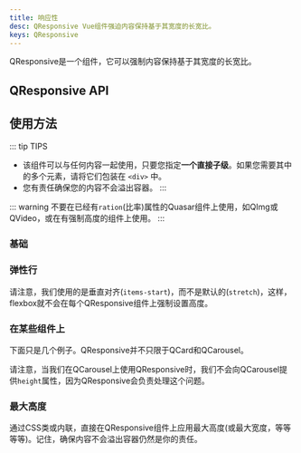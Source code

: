 ```yaml
---
title: 响应性
desc: QResponsive Vue组件强迫内容保持基于其宽度的长宽比。
keys: QResponsive
---
```


QResponsive是一个组件，它可以强制内容保持基于其宽度的长宽比。

## QResponsive API

<doc-api file="QResponsive" />

## 使用方法

::: tip TIPS
* 该组件可以与任何内容一起使用，只要您指定**一个直接子级**。如果您需要其中的多个元素，请将它们包装在 `<div>` 中。
* 您有责任确保您的内容不会溢出容器。
:::

::: warning
不要在已经有`ration`(比率)属性的Quasar组件上使用，如QImg或QVideo，或在有强制高度的组件上使用。
:::

### 基础

<doc-example title="基本用法" file="QResponsive/Basic" />

### 弹性行

请注意，我们使用的是垂直对齐(`items-start`)，而不是默认的(`stretch`)，这样，flexbox就不会在每个QResponsive组件上强制设置高度。

<doc-example title="基本用法" file="QResponsive/FlexRow" />

### 在某些组件上

下面只是几个例子。QResponsive并不只限于QCard和QCarousel。

<doc-example title="关于QCard" file="QResponsive/Card" />

<doc-example title="关于QCardSection" file="QResponsive/CardSection" />

<doc-example title="关于QTable" file="QResponsive/Table" />

请注意，当我们在QCarousel上使用QResponsive时，我们不会向QCarousel提供`height`属性，因为QResponsive会负责处理这个问题。

<doc-example title="在QCarousel上" file="QResponsive/Carousel" />

### 最大高度

通过CSS类或内联，直接在QResponsive组件上应用最大高度(或最大宽度，等等等等)。记住，确保内容不会溢出容器仍然是你的责任。

<doc-example title="QCard上" file="QResponsive/MaxHeight" />
